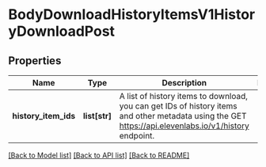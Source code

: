 # BodyDownloadHistoryItemsV1HistoryDownloadPost

## Properties
Name | Type | Description | Notes
------------ | ------------- | ------------- | -------------
**history_item_ids** | **list[str]** | A list of history items to download, you can get IDs of history items and other metadata using the GET https://api.elevenlabs.io/v1/history endpoint. | 

[[Back to Model list]](../README.md#documentation-for-models) [[Back to API list]](../README.md#documentation-for-api-endpoints) [[Back to README]](../README.md)

